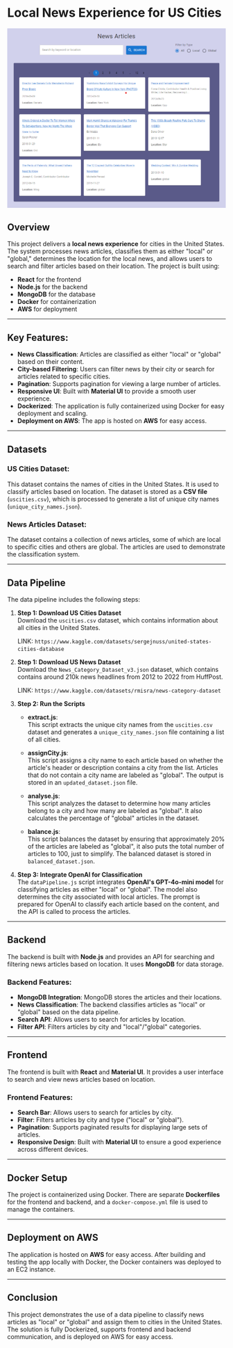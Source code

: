 # **Local News Experience for US Cities**

![Screenshot](image.png)

## **Overview**

This project delivers a **local news experience** for cities in the United States. The system processes news articles, classifies them as either "local" or "global," determines the location for the local news, and allows users to search and filter articles based on their location. The project is built using:

- **React** for the frontend
- **Node.js** for the backend
- **MongoDB** for the database
- **Docker** for containerization
- **AWS** for deployment

---

## **Key Features**:

- **News Classification**: Articles are classified as either "local" or "global" based on their content.
- **City-based Filtering**: Users can filter news by their city or search for articles related to specific cities.
- **Pagination**: Supports pagination for viewing a large number of articles.
- **Responsive UI**: Built with **Material UI** to provide a smooth user experience.
- **Dockerized**: The application is fully containerized using Docker for easy deployment and scaling.
- **Deployment on AWS**: The app is hosted on **AWS** for easy access.

---

## **Datasets**

### **US Cities Dataset**:

This dataset contains the names of cities in the United States. It is used to classify articles based on location. The dataset is stored as a **CSV file** (`uscities.csv`), which is processed to generate a list of unique city names (`unique_city_names.json`).

### **News Articles Dataset**:

The dataset contains a collection of news articles, some of which are local to specific cities and others are global. The articles are used to demonstrate the classification system.

---

## **Data Pipeline**

The data pipeline includes the following steps:

1. **Step 1: Download US Cities Dataset**  
   Download the `uscities.csv` dataset, which contains information about all cities in the United States.

   LINK: `https://www.kaggle.com/datasets/sergejnuss/united-states-cities-database`

2. **Step 1: Download US News Dataset**  
   Download the `News_Category_Dataset_v3.json` dataset, which contains contains around 210k news headlines from 2012 to 2022 from HuffPost.

   LINK: `https://www.kaggle.com/datasets/rmisra/news-category-dataset`

3. **Step 2: Run the Scripts**

   - **extract.js**:  
     This script extracts the unique city names from the `uscities.csv` dataset and generates a `unique_city_names.json` file containing a list of all cities.

   - **assignCity.js**:  
     This script assigns a city name to each article based on whether the article's header or description contains a city from the list. Articles that do not contain a city name are labeled as "global". The output is stored in an `updated_dataset.json` file.

   - **analyse.js**:  
     This script analyzes the dataset to determine how many articles belong to a city and how many are labeled as "global". It also calculates the percentage of "global" articles in the dataset.

   - **balance.js**:  
     This script balances the dataset by ensuring that approximately 20% of the articles are labeled as "global", it also puts the total number of articles to 100, just to simplify. The balanced dataset is stored in `balanced_dataset.json`.

4. **Step 3: Integrate OpenAI for Classification**  
   The `dataPipeline.js` script integrates **OpenAI's GPT-4o-mini model** for classifying articles as either "local" or "global". The model also determines the city associated with local articles. The prompt is prepared for OpenAI to classify each article based on the content, and the API is called to process the articles.

---

## **Backend**

The backend is built with **Node.js** and provides an API for searching and filtering news articles based on location. It uses **MongoDB** for data storage.

### **Backend Features**:

- **MongoDB Integration**: MongoDB stores the articles and their locations.
- **News Classification**: The backend classifies articles as "local" or "global" based on the data pipeline.
- **Search API**: Allows users to search for articles by location.
- **Filter API**: Filters articles by city and "local"/"global" categories.

---

## **Frontend**

The frontend is built with **React** and **Material UI**. It provides a user interface to search and view news articles based on location.

### **Frontend Features**:

- **Search Bar**: Allows users to search for articles by city.
- **Filter**: Filters articles by city and type ("local" or "global").
- **Pagination**: Supports paginated results for displaying large sets of articles.
- **Responsive Design**: Built with **Material UI** to ensure a good experience across different devices.

---

## **Docker Setup**

The project is containerized using Docker. There are separate **Dockerfiles** for the frontend and backend, and a `docker-compose.yml` file is used to manage the containers.

---

## **Deployment on AWS**

The application is hosted on **AWS** for easy access. After building and testing the app locally with Docker, the Docker containers was deployed to an EC2 instance.

---

## **Conclusion**

This project demonstrates the use of a data pipeline to classify news articles as "local" or "global" and assign them to cities in the United States. The solution is fully Dockerized, supports frontend and backend communication, and is deployed on AWS for easy access.

